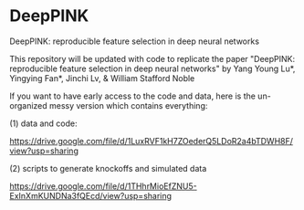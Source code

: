 # DeepPINK
DeepPINK: reproducible feature selection in deep neural networks

This repository will be updated with code to replicate the paper "DeepPINK: reproducible feature selection in deep neural networks" by
Yang Young Lu*, Yingying Fan*, Jinchi Lv, & William Stafford Noble

If you want to have early access to the code and data, here is the un-organized messy version which contains everything:

(1) data and code: 

https://drive.google.com/file/d/1LuxRVF1kH7ZOederQ5LDoR2a4bTDWH8F/view?usp=sharing

(2) scripts to generate knockoffs and simulated data

https://drive.google.com/file/d/1THhrMioEfZNU5-ExInXmKUNDNa3fQEcd/view?usp=sharing

